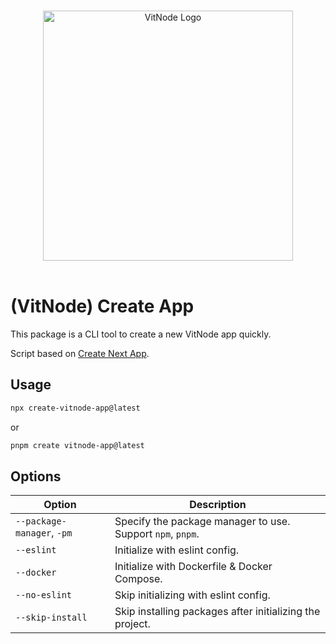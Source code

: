 <p align="center">
  <br>
  <a href="https://vitnode.com/" target="_blank">
    <picture>
      <source media="(prefers-color-scheme: dark)" srcset="https://raw.githubusercontent.com/VitNode/vitnode/canary/apps/docs/assets/logo/vitnode_logo_dark.svg">
      <source media="(prefers-color-scheme: light)" srcset="https://raw.githubusercontent.com/VitNode/vitnode/canary/apps/docs/assets/logo/vitnode_logo_light.svg">
      <img alt="VitNode Logo" src="https://raw.githubusercontent.com/VitNode/vitnode/canary/apps/docs/assets/logo/vitnode_logo_light.svg" width="400">
    </picture>
  </a>
  <br>
  <br>
</p>

# (VitNode) Create App

This package is a CLI tool to create a new VitNode app quickly.

Script based on [Create Next App](https://nextjs.org/).

## Usage

```bash
npx create-vitnode-app@latest
```

or

```bash
pnpm create vitnode-app@latest
```

## Options

| Option                     | Description                                                |
| -------------------------- | ---------------------------------------------------------- |
| `--package-manager`, `-pm` | Specify the package manager to use. Support `npm`, `pnpm`. |
| `--eslint`                 | Initialize with eslint config.                             |
| `--docker`                 | Initialize with Dockerfile & Docker Compose.               |
| `--no-eslint`              | Skip initializing with eslint config.                      |
| `--skip-install`           | Skip installing packages after initializing the project.   |
